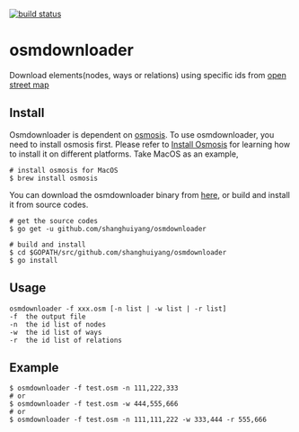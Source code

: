 [![build status](https://travis-ci.org/shanghuiyang/osmdownloader.svg?branch=master)](https://travis-ci.org/shanghuiyang/osmdownloader)

# osmdownloader
Download elements(nodes, ways or relations) using specific ids from [open street map](https://www.openstreetmap.org)

## Install
Osmdownloader is dependent on [osmosis](https://wiki.openstreetmap.org/wiki/Osmosis). To use osmdownloader, you need to install osmosis first. Please refer to [Install Osmosis](https://wiki.openstreetmap.org/wiki/Osmosis/Installation) for learning how to install it on different platforms. Take MacOS as an example,
```shell
# install osmosis for MacOS
$ brew install osmosis
```

You can download the osmdownloader binary from [here](https://github.com/shanghuiyang/osmdownloader/releases),
or build and install it from source codes.
```shell
# get the source codes
$ go get -u github.com/shanghuiyang/osmdownloader

# build and install
$ cd $GOPATH/src/github.com/shanghuiyang/osmdownloader
$ go install
```

## Usage
```
osmdownloader -f xxx.osm [-n list | -w list | -r list]
-f  the output file
-n  the id list of nodes
-w  the id list of ways
-r  the id list of relations
```

## Example
```shell
$ osmdownloader -f test.osm -n 111,222,333
# or
$ osmdownloader -f test.osm -w 444,555,666
# or
$ osmdownloader -f test.osm -n 111,111,222 -w 333,444 -r 555,666
```
